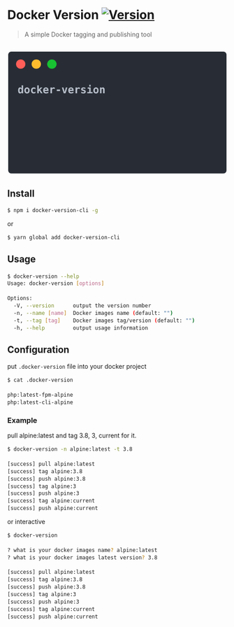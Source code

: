 # Docker Version [![Version](https://img.shields.io/npm/v/docker-version-cli.svg?style=flat-square)](https://www.npmjs.com/package/docker-version-cli)

> A simple Docker tagging and publishing tool

<p align="center">
	<br>
	<img src="screenshot.svg" width="500">
	<br>
</p>

## Install

```bash
$ npm i docker-version-cli -g
```
or

```bash
$ yarn global add docker-version-cli
```

## Usage

```bash
$ docker-version --help
Usage: docker-version [options]

Options:
  -V, --version      output the version number
  -n, --name [name]  Docker images name (default: "")
  -t, --tag [tag]    Docker images tag/version (default: "")
  -h, --help         output usage information
```

## Configuration

put `.docker-version` file into your docker project

```bash
$ cat .docker-version

php:latest-fpm-alpine
php:latest-cli-alpine
```

### Example

pull alpine:latest and tag 3.8, 3, current for it.

```bash
$ docker-version -n alpine:latest -t 3.8

[success] pull alpine:latest
[success] tag alpine:3.8
[success] push alpine:3.8
[success] tag alpine:3
[success] push alpine:3
[success] tag alpine:current
[success] push alpine:current
```

or interactive

```bash
$ docker-version

? what is your docker images name? alpine:latest
? what is your docker images latest version? 3.8

[success] pull alpine:latest
[success] tag alpine:3.8
[success] push alpine:3.8
[success] tag alpine:3
[success] push alpine:3
[success] tag alpine:current
[success] push alpine:current
```
